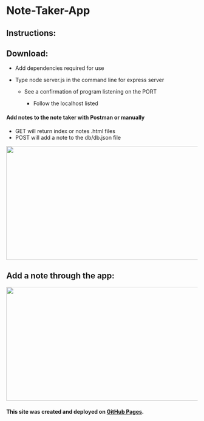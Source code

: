 # Note-Taker-App

## Instructions:

## Download:
- Add dependencies required for use

- Type node server.js in the command line for express server
    - See a confirmation of program listening on the PORT

      - Follow the localhost listed

#### Add notes to the note taker with Postman or manually
- GET will return index or notes .html files
- POST will add a note to the db/db.json file

<img src="https://user-images.githubusercontent.com/38336934/73129861-34bccc80-3faa-11ea-8a2e-dd49ae41d5f3.png" width="540" height="300">

## Add a note through the app:

<img src="https://user-images.githubusercontent.com/38336934/73193085-435cce00-40e7-11ea-8dc9-33eef2aae712.png" width="540" height="300">

#### This site was created and deployed on [GitHub Pages](https://github.com/Fancystacks/Note-Taker-App/).